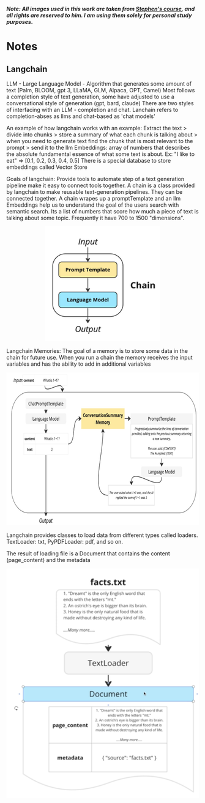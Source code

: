**_Note: All images used in this work are taken from [Stephen's course](https://www.udemy.com/course/chatgpt-and-langchain-the-complete-developers-masterclass/), and all rights are reserved to him. I am using them solely for personal study purposes._**

# Notes

## Langchain

LLM - Large Language Model - Algorithm that generates some amount of text (Palm, BLOOM, gpt 3, LLaMA, GLM, Alpaca, OPT, Camel)
Most follows a completion style of text generation, some have adjusted to use a conversational style of generation (gpt, bard, claude)
There are two styles of interfacing with an LLM - completion and chat. Lanchain refers to completion-abses as llms and chat-based as 'chat models'

An example of how langchain works with an example:
Extract the text > divide into chunks > store a summary of what each chunk is talking about > when you need to generate text find the chunk that is most relevant to the prompt > send it to the llm
Embeddings: array of numbers that describes the absolute fundamental essence of what some text is about. Ex: "I like to eat" => [0.1, 0.2, 0.3, 0.4, 0.5]
There is a special database to store embeddings called Vector Store

Goals of langchain:
Provide tools to automate step of a text generation pipeline make it easy to connect tools together.
A chain is a class provided by langchain to make reusable text-generation pipelines. They can be connected together. A chain wrapes up a promptTemplate and an llm
Embeddings help us to understand the goal of the users search with semantic search. Its a list of numbers that score how much a piece of text is talking about some topic.
Frequently it have 700 to 1500 "dimensions".

<p align="center">
<img src="docs/img/chain.png" alt="Chain" width="300" height="300">
</p>

Langchain Memories:
The goal of a memory is to store some data in the chain for future use.
When you run a chain the memory receives the input variables and has the ability to add in additional variables

<p align="center">
<img src="docs/img/memory.png" alt="Memory" width="800" height="400">
</p>

Langchain provides classes to load data from different types called loaders.
TextLoader: txt, PyPDFLoader: pdf, and so on.

The result of loading file is a Document that contains the content (page_content) and the metadata

<p align="center">
<img src="docs/img/files.png" alt="files" width="600" height="600">
</p>
